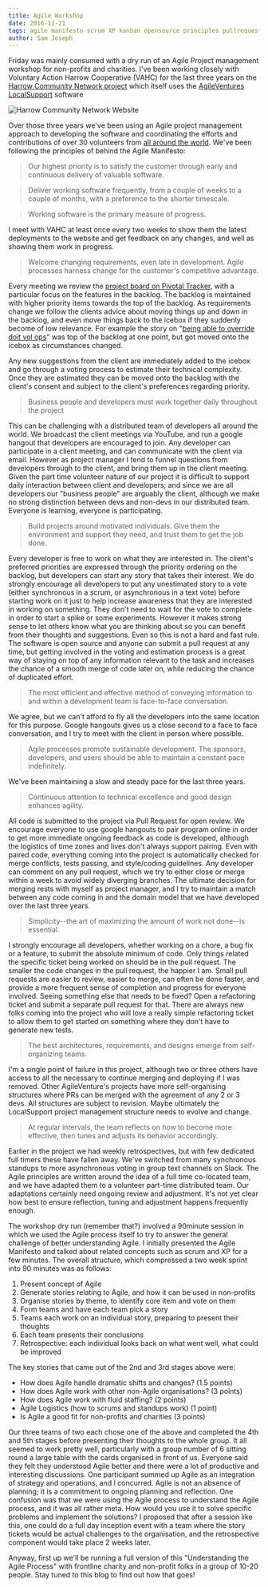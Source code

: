 ```yaml
---
title: Agile Workshop
date: 2016-11-21
tags: agile manifesto scrum XP kanban opensource principles pullrequests code review pairing 
author: Sam Joseph
---
```



Friday was mainly consumed with a dry run of an Agile Project management workshop for non-profits and charities.  I've been working closely with Voluntary Action Harrow Cooperative (VAHC) for the last three years on the [Harrow Community Network project](https://www.harrowcn.org.uk) which itself uses the [AgileVentures LocalSupport](https://github.com/AgileVentures/LocalSupport) software

![Harrow Community Network Website](https://www.dropbox.com/s/j1n566aoa7hregq/Screenshot%202016-11-21%2009.36.51.png?dl=1)

Over those three years we've been using an Agile project management approach to developing the software and coordinating the efforts and contributions of over 30 volunteers from [all around the world](https://www.harrowcn.org.uk/contributors).  We've been following the principles of behind the Agile Manifesto:

> Our highest priority is to satisfy the customer through early and continuous delivery of valuable software.

> Deliver working software frequently, from a couple of weeks to a couple of months, with a preference to the shorter timescale.

> Working software is the primary measure of progress.

I meet with VAHC at least once every two weeks to show them the latest deployments to the website and get feedback on any changes, and well as showing them work in progress. 

> Welcome changing requirements, even late in development. Agile processes harness change for the customer's competitive advantage.

Every meeting we review the [project board on Pivotal Tracker](https://www.pivotaltracker.com/n/projects/742821), with a particular focus on the features in the backlog.  The backlog is maintained with higher priority items towards the top of the backlog.  As requirements change we follow the clients advice about moving things up and down in the backlog, and even move things back to the icebox if they suddenly become of low relevance.  For example the story on "[being able to override doit vol ops](https://www.pivotaltracker.com/story/show/116028767)" was top of the backlog at one point, but got moved onto the icebox as circumstances changed.

Any new suggestions from the client are immediately added to the icebox and go through a voting process to estimate their technical complexity.  Once they are estimated they can be moved onto the backlog with the client's consent and subject to the client's preferences regarding priority.

> Business people and developers must work together daily throughout the project

This can be challenging with a distributed team of developers all around the world.  We broadcast the client meetings via YouTube, and run a google hangout that developers are encouraged to join.  Any developer can participate in a client meeting, and can communicate with the client via email.  However as project manager I tend to funnel questions from developers through to the client, and bring them up in the client meeting.  Given the part time volunteer nature of our project it is difficult to support daily interaction between client and developers; and since we are all developers our "business people" are arguably the client, although we make no strong distinction between devs and non-devs in our distributed team.  Everyone is learning, everyone is participating.

> Build projects around motivated individuals. Give them the environment and support they need, and trust them to get the job done.

Every developer is free to work on what they are interested in.  The client's preferred priorities are expressed through the priority ordering on the backlog, but developers can start any story that takes their interest.  We do strongly encourage all developers to put any unestimated story to a vote (either synchronous in a scrum, or asynchronous in a text vote) before starting work on it just to help increase awareness that they are interested in working on something.  They don't need to wait for the vote to complete in order to start a spike or some experiments.  However it makes strong sense to let others know what you are thinking about so you can benefit from their thoughts and suggestions.  Even so this is not a hard and fast rule.  The software is open source and anyone can submit a pull request at any time, but getting involved in the voting and estimation process is a great way of staying on top of any information relevant to the task and increases the chance of a smooth merge of code later on, while reducing the chance of duplicated effort.

> The most efficient and effective method of conveying information to and within a development team is face-to-face conversation.

We agree, but we can't afford to fly all the developers into the same location for this purpose.  Google hangouts gives us a close second to a face to face conversation, and I try to meet with the client in person where possible.

> Agile processes promote sustainable development. The sponsors, developers, and users should be able  to maintain a constant pace indefinitely.

We've been maintaining a slow and steady pace for the last three years.

> Continuous attention to technical excellence and good design enhances agility.

All code is submitted to the project via Pull Request for open review.  We encourage everyone to use google hangouts to pair program online in order to get more immediate ongoing feedback as code is developed, although the logistics of time zones and lives don't always support pairing.  Even with paired code, everything coming into the project is automatically checked for merge conflicts, tests passing, and style/coding guidelines.  Any developer can comment on any pull request, which we try to either close or merge within a week to avoid widely diverging branches.  The ultimate decision for merging rests with myself as project manager, and I try to maintain a match between any code coming in and the domain model that we have developed over the last three years.

> Simplicity--the art of maximizing the amount of work not done--is essential.

I strongly encourage all developers, whether working on a chore, a bug fix or a feature, to submit the absolute minimum of code.  Only things related the specific ticket being worked on should be in the pull request.  The smaller the code changes in the pull request, the happier I am.  Small pull requests are easier to review, easier to merge, can often be done faster, and provide a more frequent sense of completion and progress for everyone involved.  Seeing something else that needs to be fixed? Open a refactoring ticket and submit a separate pull request for that.  There are always new folks coming into the project who will love a really simple refactoring ticket to allow them to get started on something where they don't have to generate new tests. 

> The best architectures, requirements, and designs emerge from self-organizing teams.

I'm a single point of failure in this project, although two or three others have access to all the necessary to continue merging and deploying if I was removed.  Other AgileVenture's projects have more self-organising structures where PRs can be merged with the agreement of any 2 or 3 devs.  All structures are subject to revision.  Maybe ultimately the LocalSupport project management structure needs to evolve and change.

> At regular intervals, the team reflects on how to become more effective, then tunes and adjusts its behavior accordingly.

Earlier in the project we had weekly retrospectives, but with few dedicated full timers these have fallen away.  We've switched from many synchronous standups to more asynchronous voting in group text channels on Slack. The Agile principles are written around the idea of a full time co-located team, and we have adapted them to a volunteer part-time distributed team.  Our adaptations certainly need ongoing review and adjustment.  It's not yet clear how best to ensure reflection, tuning and adjustment happens frequently enough.

The workshop dry run (remember that?) involved a 90minute session in which we used the Agile process itself to try to answer the general challenge of better understanding Agile.  I initially presented the Agile Manifesto and talked about related concepts such as scrum and XP for a few minutes.  The overall structure, which compressed a two week sprint into 90 minutes was as follows:

1) Present concept of Agile
2) Generate stories relating to Agile, and how it can be used in non-profits
3) Organise stories by theme, to identify core item and vote on them
4) Form teams and have each team pick a story
5) Teams each work on an individual story, preparing to present their thoughts
6) Each team presents their conclusions
7) Retrospective: each individual looks back on what went well, what could be improved

The key stories that came out of the 2nd and 3rd stages above were:

* How does Agile handle dramatic shifts and changes? (1.5 points)
* How does Agile work with other non-Agile organisations? (3 points)
* How does Agile work with fluid staffing? (2 points)
* Agile Logistics (how to scrums and standups work) (1 point)
* Is Agile a good fit for non-profits and charities (3 points)

Our three teams of two each chose one of the above and completed the 4th and 5th stages before presenting their thoughts to the whole group.  It all seemed to work pretty well, particularly with a group number of 6 sitting round a large table with the cards organised in front of us.  Everyone said they felt they understood Agile better and there were a lot of productive and interesting discussions.  One participant summed up Agile as an integration of strategy and operations, and I concurred.  Agile is not an absence of planning; it is a commitment to ongoing planning and reflection.  One confusion was that we were using the Agile process to understand the Agile process, and it was all rather meta.  How would you use it to solve specific problems and implement the solutions?  I proposed that after a session like this, one could do a full day inception event with a team where the story tickets would be actual challenges to the organisation, and the retrospective component would take place 2 weeks later.

Anyway, first up we'll be running a full version of this "Understanding the Agile Process" with frontline charity and non-profit folks in a group of 10-20 people.  Stay tuned to this blog to find out how that goes!









